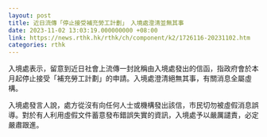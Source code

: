 ```yaml
---
layout: post
title: 近日流傳「停止接受補充勞工計劃」　入境處澄清並無其事
date: 2023-11-02 13:03:19.000000000 +08:00
link: https://news.rthk.hk/rthk/ch/component/k2/1726116-20231102.htm
categories: rthk
---
```


入境處表示，留意到近日社會上流傳一封訛稱由入境處發出的信函，指政府會於本月起停止接受「補充勞工計劃」的申請。入境處澄清絕無其事，有關消息全屬虛構。

入境處發言人說，處方從沒有向任何人士或機構發出該信，市民切勿被虛假消息誤導。對於有人利用虛假文件蓄意發布錯誤失實的資訊，入境處予以嚴厲譴責，必定嚴肅跟進。
